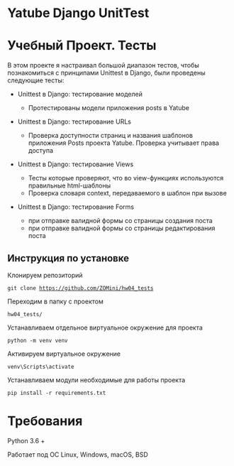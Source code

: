 # Yatube Django UnitTest
# Учебный Проект. Тесты
В этом проекте я настраивал большой диапазон тестов, чтобы познакомиться с принципами Unittest в Django, были проведены следующие тесты:

- Unittest в Django: тестирование моделей
  - Протестированы модели приложения posts в Yatube

- Unittest в Django: тестирование URLs
  - Проверка доступности страниц и названия шаблонов приложения Posts проекта Yatube. Проверка учитывает права доступа

- Unittest в Django: тестирование Views
  - Тесты которые проверяют, что во view-функциях используются правильные html-шаблоны
  - Проверка словаря context, передаваемого в шаблон при вызове

- Unittest в Django: тестирование Forms
  - при отправке валидной формы со страницы создания поста
  - при отправке валидной формы со страницы редактирования поста

## Инструкция по установке 

Клонируем репозиторий

<code>git clone https://github.com/ZOMini/hw04_tests</code>

Переходим в папку с проектом

<code>hw04_tests/</code>

Устанавливаем отдельное виртуальное окружение для проекта

<code>python -m venv venv</code>

Активируем виртуальное окружение

<code>venv\Scripts\activate</code>

Устанавливаем модули необходимые для работы проекта

<code>pip install -r requirements.txt</code>

# Требования
Python 3.6 +

Работает под ОС Linux, Windows, macOS, BSD

